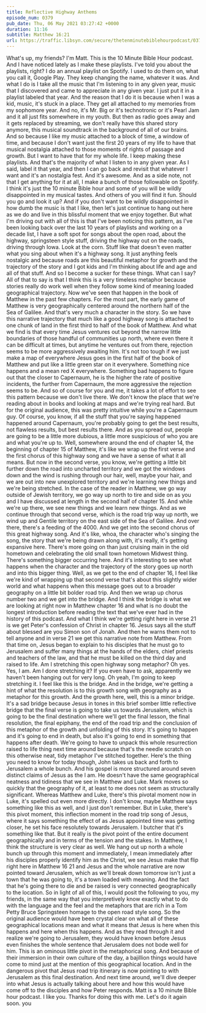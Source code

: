 ```yaml
---
title: Reflective Highway Anthems
episode_num: 0379
pub_date: Thu, 06 May 2021 03:27:42 +0000
duration: 11:16
subtitle: Matthew 16:21
url: https://traffic.libsyn.com/secure/thetenminutebiblehourpodcast/0379_-_Reflective_Highway_Anthems.mp3
---
```


 What's up, my friends? I'm Matt. This is the 10 Minute Bible Hour podcast. And I have noticed lately as I make these playlists. I've told you about the playlists, right? I do an annual playlist on Spotify. I used to do them on, what you call it, Google Play. They keep changing the name, whatever it was. And what I do is I take all the music that I'm listening to in any given year, music that I discovered and came to appreciate in any given year. I just put it in a playlist labeled that year. And the reason that I do it is because when I was a kid, music, it's stuck in a place. They get all attached to my memories from my sophomore year. And no, it's Mr. Big or it's technotronic or it's Pearl Jam and it all just fits somewhere in my youth. But then as radio goes away and it gets replaced by streaming, we don't really have this shared story anymore, this musical soundtrack in the background of all of our brains. And so because I like my music attached to a block of time, a window of time, and because I don't want just the first 20 years of my life to have that musical nostalgia attached to those moments of rights of passage and growth. But I want to have that for my whole life. I keep making these playlists. And that's the majority of what I listen to in any given year. As I said, label it that year, and then I can go back and revisit that whatever I want and it's an nostalgia fest. And it's awesome. And as a side note, not that I get anything for it at all, I make a bunch of those followable on Spotify. I think it's just the 10 minute Bible hour and some of you will be wildly disappointed in my musical tastes. And others of you will find it fun. Should you go and look it up? And if you don't want to be wildly disappointed in how dumb the music is that I like, then let's just continue to hang out here as we do and live in this blissful moment that we enjoy together. But what I'm driving out with all of this is that I've been noticing this pattern, as I've been looking back over the last 10 years of playlists and working on a decade list, I have a soft spot for songs about the open road, about the highway, springsteen style stuff, driving the highway out on the roads, driving through Iowa. Look at the corn. Stuff like that doesn't even matter what you sing about when it's a highway song. It just anything feels nostalgic and because roads are this beautiful metaphor for growth and the trajectory of the story and I got kids and I'm thinking about life and age and all of that stuff. And so I become a sucker for these things. What can I say? All of that to say is that I think this is a very timeless metaphor because stories really do work well when they follow some kind of meaning loaded geographical trajectory. Now we've seen that happen in the book of Matthew in the past few chapters. For the most part, the early game of Matthew is very geographically centered around the northern half of the Sea of Galilee. And that's very much a character in the story. So we have this narrative trajectory that much like a good highway song is attached to one chunk of land in the first third to half of the book of Matthew. And what we find is that every time Jesus ventures out beyond the narrow little boundaries of those handful of communities up north, where even there it can be difficult at times, but anytime he ventures out from there, rejection seems to be more aggressively awaiting him. It's not too tough if we just make a map of everywhere Jesus goes in the first half of the book of Matthew and put like a little green star on it everywhere. Something nice happens and a mean red X everywhere. Something bad happens to figure out that the closer to Capernaum, he is the higher the rate of positive incidents, the further from Capernaum, the more aggressive the rejection seems to be. And so of course for you and me, it takes a lot of effort to see this pattern because we don't live there. We don't know the place that we're reading about in books and looking at maps and we're trying real hard. But for the original audience, this was pretty intuitive while you're a Capernaum guy. Of course, you know, if all the stuff that you're saying happened happened around Capernaum, you're probably going to get the best results, not flawless results, but best results there. And as you spread out, people are going to be a little more dubious, a little more suspicious of who you are and what you're up to. Well, somewhere around the end of chapter 14, the beginning of chapter 15 of Matthew, it's like we wrap up the first verse and the first chorus of this highway song and we have a sense of what it all means. But now in the second verse, you know, we're getting a little bit further down the road into uncharted territory and we got the windows down and the wind is rushing through our hair, well, maybe your hair, and we are out into new unexplored territory and we're learning new things and we're being stretched. In the case of the reader in Matthew, we go way outside of Jewish territory, we go way up north to tire and side on as you and I have discussed at length in the second half of chapter 15. And while we're up there, we see new things and we learn new things. And as we continue through that second verse, which is the road trip way up north, we wind up and Gentile territory on the east side of the Sea of Galilee. And over there, there's a feeding of the 4000. And we get into the second chorus of this great highway song. And it's like, whoa, the character who's singing the song, the story that we're being drawn along with, it's really, it's getting expansive here. There's more going on than just cruising main in the old hometown and celebrating the old small town hometown Midwest thing. There's something bigger occurring here. And it's interesting to see what happens when the character and the trajectory of the story goes up north and into this bigger thing. Well, as we get to the end of chapter 16, I feel like we're kind of wrapping up that second verse that's about this slightly wider world and what happens when this message goes out to a broader geography on a little bit bolder road trip. And then we wrap up chorus number two and we get into the bridge. And I think the bridge is what we are looking at right now in Matthew chapter 16 and what is no doubt the longest introduction before reading the text that we've ever had in the history of this podcast. And what I think we're getting right here in verse 21 is we get Peter's confession of Christ in chapter 16. Jesus says all the stuff about blessed are you Simon son of Jonah. And then he warns them not to tell anyone and in verse 21 we get this narrative note from Matthew. From that time on, Jesus began to explain to his disciples that he must go to Jerusalem and suffer many things at the hands of the elders, chief priests and teachers of the law, and that he must be killed on the third day and raised to life. Am I stretching this open highway song metaphor? Oh yes. Yes, I am. Am I done stretching it? If you even have to ask, apparently we haven't been hanging out for very long. Oh yeah, I'm going to keep stretching it. I feel like this is the bridge. And in the bridge, we're getting a hint of what the resolution is to this growth song with geography as a metaphor for this growth. And the growth here, well, this is a minor bridge. It's a sad bridge because Jesus in tones in this brief somber little reflective bridge that the final verse is going to take us towards Jerusalem, which is going to be the final destination where we'll get the final lesson, the final resolution, the final epiphany, the end of the road trip and the conclusion of this metaphor of the growth and unfolding of this story. It's going to happen and it's going to end in death, but also it's going to end in something that happens after death. We're going to have to unpack this whole resurrection raised to life thing next time around because that's the needle scratch on this otherwise neat, tidy metaphor I've stitched together. Here's the thing you need to know for today though, John takes us back and forth to Jerusalem a whole bunch. And his gospel is more structured around seven distinct claims of Jesus as the I am. He doesn't have the same geographical neatness and tidiness that we see in Matthew and Luke. Mark moves so quickly that the geography of it, at least to me does not seem as structurally significant. Whereas Matthew and Luke, there's this pivotal moment now in Luke, it's spelled out even more directly. I don't know, maybe Matthew says something like this as well, and I just don't remember. But in Luke, there's this pivot moment, this inflection moment in the road trip song of Jesus, where it says something the effect of as Jesus appointed time was getting closer, he set his face resolutely towards Jerusalem. I butcher that it's something like that. But it really is the pivot point of the entire document geographically and in terms of the tension and the stakes. In Matthew, I think the structure is very clear as well. We hang out up north a whole bunch up through this moment and immediately, I mean immediately after his disciples properly identify him as the Christ, we see Jesus make that flip right here in Matthew 16 21 and Jesus and the whole narrative are now pointed toward Jerusalem, which as we'll break down tomorrow isn't just a town that he was going to, it's a town loaded with meaning. And the fact that he's going there to die and be raised is very connected geographically to the location. So in light of all of this, I would posit the following to you, my friends, in the same way that you interpretively know exactly what to do with the language and the feel and the metaphors that are rich in a Tom Petty Bruce Springsteen homage to the open road style song. So the original audience would have been crystal clear on what all of these geographical locations mean and what it means that Jesus is here when this happens and here when this happens. And as they read through it and realize we're going to Jerusalem, they would have known before Jesus even finishes the whole sentence that Jerusalem does not bode well for him. This is an ominous little pivot in the metaphorical song. And because of their immersion in their own culture of the day, a bajillion things would have come to mind just at the mention of this geographical location. And in the dangerous pivot that Jesus road trip itinerary is now pointing to with Jerusalem as this final destination. And next time around, we'll dive deeper into what Jesus is actually talking about here and how this would have come off to the disciples and how Peter responds. Matt is a 10 minute Bible hour podcast. I like you. Thanks for doing this with me. Let's do it again soon. you